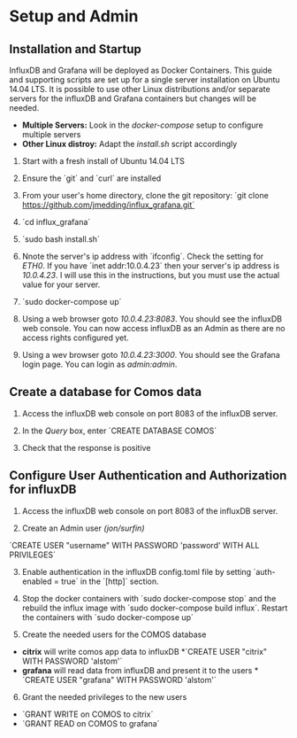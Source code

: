 # Setup and Admin

## Installation and Startup
InfluxDB and Grafana will be deployed as Docker Containers. This guide and supporting scripts are set up for a single server installation on Ubuntu 14.04 LTS.  It is possible to use other Linux distributions and/or separate servers for the influxDB and Grafana containers but changes will be needed.
* **Multiple Servers:** Look in the *docker-compose* setup to configure multiple servers
* **Other Linux distroy:** Adapt the *install.sh* script accordingly  

1. Start with a fresh install of Ubuntu 14.04 LTS

2. Ensure the ´git´ and ´curl´ are installed

3. From your user's home directory, clone the git repository: ´git clone https://github.com/jmedding/influx_grafana.git´

4. ´cd influx_grafana´

5. ´sudo bash install.sh´

6.  Nnote the server's ip address with ´ifconfig´.  Check the setting for *ETH0*. If you have ´inet addr:10.0.4.23´ then your server's ip address is *10.0.4.23*.  I will use this in the instructions, but you must use the actual value for your server.

7. ´sudo docker-compose up´

8. Using a web browser goto *10.0.4.23:8083*. You should see the influxDB web console. You can now access influxDB as an Admin as there are no access rights configured yet.

9. Using a wev browser goto *10.0.4.23:3000*. You should see the Grafana login page. You can login as *admin:admin*.

## Create a database for Comos data
1. Access the influxDB web console on port 8083 of the influxDB server.

2. In the *Query* box, enter ´CREATE DATABASE COMOS´

3. Check that the response is positive

## Configure User Authentication and Authorization for influxDB

1. Access the influxDB web console on port 8083 of the influxDB server.

2. Create an Admin user *(jon/surfin)*

´CREATE USER "username" WITH PASSWORD 'password' WITH ALL PRIVILEGES´

3. Enable authentication in the influxDB config.toml file by setting ´auth-enabled = true´ in the ´[http]´ section.

4. Stop the docker containers with ´sudo docker-compose stop´ and the rebuild the influx image with ´sudo docker-compose build influx´. Restart the containers with ´sudo docker-compose up´

5. Create the needed users for the COMOS database
  * **citrix** will write comos app data to influxDB
    *´CREATE USER "citrix" WITH PASSWORD 'alstom'´     
  * **grafana** will read data from influxDB and present it to the users
    *´CREATE USER "grafana" WITH PASSWORD 'alstom'´ 

6. Grant the needed privileges to the new users
  * ´GRANT WRITE on COMOS to citrix´
  * ´GRANT READ on COMOS to grafana´
